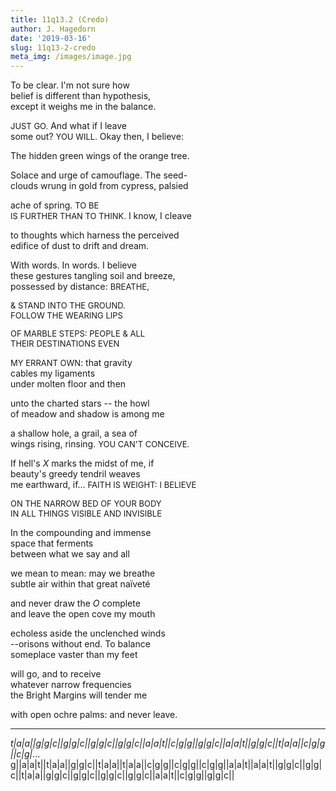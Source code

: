 ```yaml
---
title: 11q13.2 (Credo)
author: J. Hagedorn
date: '2019-03-16'
slug: 11q13-2-credo
meta_img: /images/image.jpg
---
```


To be clear.  I'm not sure how  
belief is different than hypothesis,  
except it weighs me in the balance.  

<font size="2">JUST GO.</font>  And what if I leave  
some out?  <font size="2">YOU WILL.</font>  Okay then, I believe:  

The hidden green wings of the orange tree.  

Solace and urge of camouflage.  The seed-  
clouds wrung in gold from cypress, palsied  

ache of spring.  <font size="2">TO BE  
IS FURTHER THAN TO THINK.</font>  I know, I cleave  

to thoughts which harness the perceived  
edifice of dust to drift and dream.   

With words.  In words.  I believe  
these gestures tangling soil and breeze,  
possessed by distance:  <font size="2">BREATHE,  

& STAND INTO THE GROUND.  
FOLLOW THE WEARING LIPS  

OF MARBLE STEPS: PEOPLE & ALL  
THEIR DESTINATIONS EVEN  

MY ERRANT OWN</font>: that gravity  
cables my ligaments  
under molten floor and then  

unto the charted stars -- the howl  
of meadow and shadow is among me  

a shallow hole, a grail, a sea of  
wings rising, rinsing.  <font size="2">YOU CAN'T CONCEIVE.</font>  

If hell's *X* marks the midst of me, if  
beauty's greedy tendril weaves  
me earthward, if... <font size="2">FAITH IS WEIGHT: I BELIEVE  

ON THE NARROW BED OF YOUR BODY  
IN ALL THINGS VISIBLE AND INVISIBLE  
</font>

In the compounding and immense  
space that ferments  
between what we say and all  

we mean to mean: may we breathe  
subtle air within that great naïveté  

and never draw the *O* complete  
and leave the open cove my mouth  

echoless aside the unclenched winds  
--orisons without end.  To balance  
someplace vaster than my feet  

will go, and to receive  
whatever narrow frequencies  
the Bright Margins will tender me  

with open ochre palms: and never leave.  

---

*t|a|a||g|g|c||g|g|c||g|g|c||g|g|c||a|a|t||c|g|g||g|g|c||a|a|t||g|g|c||t|a|a||c|g|g||c|g|*...
g||a|a|t||t|a|a||g|g|c||t|a|a||t|a|a||c|g|g||c|g|g||c|g|g||a|a|t||a|a|t||g|g|c||g|g|c||t|a|a||g|g|c||g|g|c||g|g|c||g|g|c||a|a|t||c|g|g||g|g|c||

